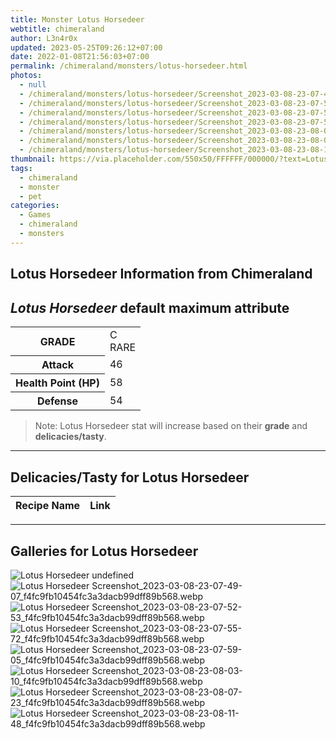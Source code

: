 ```yaml
---
title: Monster Lotus Horsedeer
webtitle: chimeraland
author: L3n4r0x
updated: 2023-05-25T09:26:12+07:00
date: 2022-01-08T21:56:03+07:00
permalink: /chimeraland/monsters/lotus-horsedeer.html
photos:
  - null
  - /chimeraland/monsters/lotus-horsedeer/Screenshot_2023-03-08-23-07-49-07_f4fc9fb10454fc3a3dacb99dff89b568.webp
  - /chimeraland/monsters/lotus-horsedeer/Screenshot_2023-03-08-23-07-52-53_f4fc9fb10454fc3a3dacb99dff89b568.webp
  - /chimeraland/monsters/lotus-horsedeer/Screenshot_2023-03-08-23-07-55-72_f4fc9fb10454fc3a3dacb99dff89b568.webp
  - /chimeraland/monsters/lotus-horsedeer/Screenshot_2023-03-08-23-07-59-05_f4fc9fb10454fc3a3dacb99dff89b568.webp
  - /chimeraland/monsters/lotus-horsedeer/Screenshot_2023-03-08-23-08-03-10_f4fc9fb10454fc3a3dacb99dff89b568.webp
  - /chimeraland/monsters/lotus-horsedeer/Screenshot_2023-03-08-23-08-07-23_f4fc9fb10454fc3a3dacb99dff89b568.webp
  - /chimeraland/monsters/lotus-horsedeer/Screenshot_2023-03-08-23-08-11-48_f4fc9fb10454fc3a3dacb99dff89b568.webp
thumbnail: https://via.placeholder.com/550x50/FFFFFF/000000/?text=Lotus Horsedeer
tags:
  - chimeraland
  - monster
  - pet
categories:
  - Games
  - chimeraland
  - monsters
---
```


<link
  rel="stylesheet"
  href="https://rawcdn.githack.com/dimaslanjaka/Web-Manajemen/870a349/css/bootstrap-5-3-0-alpha3-wrapper.css"
/>
<section id="bootstrap-wrapper">
  <h2>Lotus Horsedeer Information from Chimeraland</h2>
  <h2 id="attribute"><i>Lotus Horsedeer</i> default maximum attribute</h2>
  <div class="row">
    <div class="col mb-2">
      <div class="card bg-dark text-light">
        <div class="card-body">
          <table>
            <tr>
              <th>GRADE</th>
              <td>C <br /><span class="text-primary">RARE</span></td>
            </tr>
            <tr>
              <th>Attack</th>
              <td>46</td>
            </tr>
            <tr>
              <th>Health Point (HP)</th>
              <td>58</td>
            </tr>
            <tr>
              <th>Defense</th>
              <td>54</td>
            </tr>
          </table>
        </div>
      </div>
    </div>
  </div>
  <blockquote>
    Note: Lotus Horsedeer stat will increase based on their <b>grade</b> and
    <b>delicacies/tasty</b>.
  </blockquote>
  <hr />
  <h2 id="delicacies">Delicacies/Tasty for Lotus Horsedeer</h2>
  <div class="card">
    <div class="card-body">
      <div class="table-responsive">
        <table class="table table-striped table-dark">
          <thead>
            <tr>
              <th>Recipe Name</th>
              <th>Link</th>
            </tr>
          </thead>
          <tbody></tbody>
        </table>
      </div>
    </div>
  </div>
  <hr />
  <div id="gallery">
    <h2>Galleries for Lotus Horsedeer</h2>
    <div class="row">
      <div class="col-lg-6 col-12">
        <img
          src="https://www.webmanajemen.com/undefined"
          alt="Lotus Horsedeer undefined"
        />
      </div>
      <div class="col-lg-6 col-12">
        <img
          src="https://www.webmanajemen.com/chimeraland/monsters/lotus-horsedeer/Screenshot_2023-03-08-23-07-49-07_f4fc9fb10454fc3a3dacb99dff89b568.webp"
          alt="Lotus Horsedeer Screenshot_2023-03-08-23-07-49-07_f4fc9fb10454fc3a3dacb99dff89b568.webp"
        />
      </div>
      <div class="col-lg-6 col-12">
        <img
          src="https://www.webmanajemen.com/chimeraland/monsters/lotus-horsedeer/Screenshot_2023-03-08-23-07-52-53_f4fc9fb10454fc3a3dacb99dff89b568.webp"
          alt="Lotus Horsedeer Screenshot_2023-03-08-23-07-52-53_f4fc9fb10454fc3a3dacb99dff89b568.webp"
        />
      </div>
      <div class="col-lg-6 col-12">
        <img
          src="https://www.webmanajemen.com/chimeraland/monsters/lotus-horsedeer/Screenshot_2023-03-08-23-07-55-72_f4fc9fb10454fc3a3dacb99dff89b568.webp"
          alt="Lotus Horsedeer Screenshot_2023-03-08-23-07-55-72_f4fc9fb10454fc3a3dacb99dff89b568.webp"
        />
      </div>
      <div class="col-lg-6 col-12">
        <img
          src="https://www.webmanajemen.com/chimeraland/monsters/lotus-horsedeer/Screenshot_2023-03-08-23-07-59-05_f4fc9fb10454fc3a3dacb99dff89b568.webp"
          alt="Lotus Horsedeer Screenshot_2023-03-08-23-07-59-05_f4fc9fb10454fc3a3dacb99dff89b568.webp"
        />
      </div>
      <div class="col-lg-6 col-12">
        <img
          src="https://www.webmanajemen.com/chimeraland/monsters/lotus-horsedeer/Screenshot_2023-03-08-23-08-03-10_f4fc9fb10454fc3a3dacb99dff89b568.webp"
          alt="Lotus Horsedeer Screenshot_2023-03-08-23-08-03-10_f4fc9fb10454fc3a3dacb99dff89b568.webp"
        />
      </div>
      <div class="col-lg-6 col-12">
        <img
          src="https://www.webmanajemen.com/chimeraland/monsters/lotus-horsedeer/Screenshot_2023-03-08-23-08-07-23_f4fc9fb10454fc3a3dacb99dff89b568.webp"
          alt="Lotus Horsedeer Screenshot_2023-03-08-23-08-07-23_f4fc9fb10454fc3a3dacb99dff89b568.webp"
        />
      </div>
      <div class="col-lg-6 col-12">
        <img
          src="https://www.webmanajemen.com/chimeraland/monsters/lotus-horsedeer/Screenshot_2023-03-08-23-08-11-48_f4fc9fb10454fc3a3dacb99dff89b568.webp"
          alt="Lotus Horsedeer Screenshot_2023-03-08-23-08-11-48_f4fc9fb10454fc3a3dacb99dff89b568.webp"
        />
      </div>
    </div>
  </div>
</section>